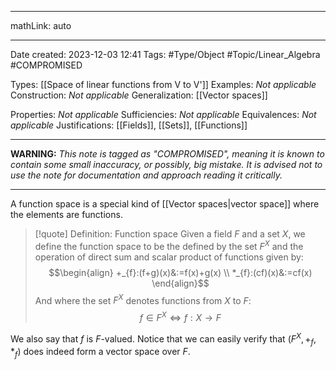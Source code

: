 
---

mathLink: auto

---
Date created: 2023-12-03 12:41
Tags: #Type/Object #Topic/Linear_Algebra #COMPROMISED

Types: [[Space of linear functions from V to V']]
Examples: _Not applicable_
Construction: _Not applicable_
Generalization: [[Vector spaces]]

Properties: _Not applicable_
Sufficiencies: _Not applicable_
Equivalences: _Not applicable_
Justifications: [[Fields]], [[Sets]], [[Functions]]

---  

**WARNING:** _This note is tagged as "COMPROMISED", meaning it is known to contain some small inaccuracy, or possibly, big mistake. It is advised not to use the note for documentation and approach reading it critically._

---
A function space is a special kind of [[Vector spaces|vector space]] where the elements are functions.

> [!quote] Definition: Function space
> Given a field $F$ and a set $X$, we define the function space to be the  defined by the set $F^X$ and the operation of direct sum and scalar product of functions given by: $$\begin{align} +_{f}:(f+g)(x)&:=f(x)+g(x) \\ *_{f}:(cf)(x)&:=cf(x)
\end{align}$$ And where the set $F^X$ denotes functions from $X$ to $F$: $$f\in F^X\iff f:X\rightarrow F$$

We also say that $f$ is $F$-valued. Notice that we can easily verify that $(F^X,+_f, *_{f})$ does indeed form a vector space over $F$.
